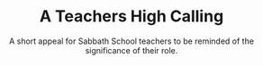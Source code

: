 ---
title: A Teachers High Calling
subtitle: A short appeal for Sabbath School teachers to be reminded of the significance of their role.
video:
  - src: https://sabbath-school-resources-assets.adventech.io/en/aij/aij-training-videos/assets/en-aij-a-teachers-high-calling.mp4
    title: A Teachers High Calling
    thumbnail: https://sabbath-school-resources-assets.adventech.io/en/aij/aij-training-videos/03-a-teachers-high-calling/cover.png
---